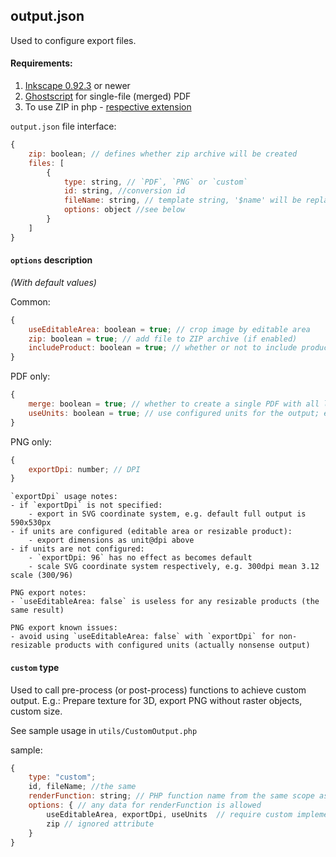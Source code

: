 ## output.json

Used to configure export files.

#### Requirements:
1. [Inkscape 0.92.3](https://inkscape.org/en/release/) or newer
2. [Ghostscript](https://www.ghostscript.com/download.html) for single-file (merged) PDF
3. To use ZIP in php - [respective extension](http://php.net/manual/en/zip.installation.php)

`output.json` file interface:
 
```js
{
    zip: boolean; // defines whether zip archive will be created    
    files: [
        {
            type: string, // `PDF`, `PNG` or `custom`
            id: string, //conversion id
            fileName: string, // template string, '$name' will be replaced with the current location name sample: "location_$name_preview.png"; 
            options: object //see below
        }
    ]
}
```

#### `options` description

_(With default values)_

Common:
```js
{
    useEditableArea: boolean = true; // crop image by editable area
    zip: boolean = true; // add file to ZIP archive (if enabled)
    includeProduct: boolean = true; // whether or not to include product in the output
}
```

PDF only:
```js
{
    merge: boolean = true; // whether to create a single PDF with all locations merged
    useUnits: boolean = true; // use configured units for the output; editable area is used for export
}
```

PNG only:
```js
{
    exportDpi: number; // DPI
}
```

    `exportDpi` usage notes:
    - if `exportDpi` is not specified:
        - export in SVG coordinate system, e.g. default full output is 590x530px
    - if units are configured (editable area or resizable product):
        - export dimensions as unit@dpi above
    - if units are not configured:
        - `exportDpi: 96` has no effect as becomes default
        - scale SVG coordinate system respectively, e.g. 300dpi mean 3.12 scale (300/96)

    PNG export notes:
    - `useEditableArea: false` is useless for any resizable products (the same result)

    PNG export known issues:
    - avoid using `useEditableArea: false` with `exportDpi` for non-resizable products with configured units (actually nonsense output)

#### `custom` type 

Used to call pre-process (or post-process) functions to achieve custom output.
E.g.: Prepare texture for 3D, export PNG without raster objects, custom size.

See sample usage in `utils/CustomOutput.php`

sample:
```js
{   
    type: "custom";
    id, fileName; //the same
    renderFunction: string; // PHP function name from the same scope as output.json parser.
    options: { // any data for renderFunction is allowed
        useEditableArea, exportDpi, useUnits  // require custom implementation (or reuse) to work as described above
        zip // ignored attribute
    }
}
```